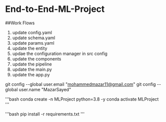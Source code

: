 # End-to-End-ML-Project

##Work Flows

1. update config.yaml
2. update schema.yaml
3. update params.yaml
4. update the entity
5. updae the configuration manager in src config
6. update the components
7. update the pipeline
8. update the main.py
9. update the app.py


git config --global user.email "mohammedmazar11@gmail.com"
git config --global user.name "MazarSayed"

'''bash
conda create -n MLProject python=3.8 -y
conda activate MLProject
'''

'''bash
pip install -r requirements.txt
'''